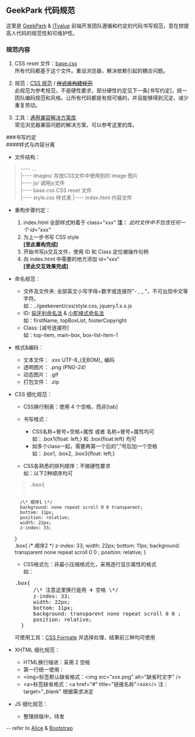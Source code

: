 ## GeekPark 代码规范  

这里是 [GeekPark] & [ITvalue] 前端开发团队遵循和约定的代码书写规范，意在控提高人代码的规范性和可维护性。

### 规范内容  
1. CSS reset 文件：[base.css]  
所有代码都基于这个文件。重设浏览器，解决依赖引起的耦合问题。

2. 规范：[CSS 规范] / <del>[样式库构建规范]</del>  
此规范为参考规范，不是硬性要求，部分硬性约定见下一条\[书写约定\]，统一团队编码规范和风格。让所有代码都是有规可循的，并且能够得到沉淀，减少重复劳动。
 
3. 工具：[通用兼容解决方案库]  
常见浏览器兼容问题的解决方案，可以参考这里的库。

###书写约定  
####样式与内容分离

* 文件结构：  
>\-\-\-\-   …  
|\-\-\-\- images/                存放CSS文件中使用到的 image 图片  
|\-\-\-\- js/                    调用js文件  
|\-\-\-\- base.css               CSS reset 文件  
|\-\-\-\- style.css              样式表 
|\-\-\-\- index.html             内容文件  

* 重构步骤约定：
    1. index.html 全部样式附着于 class="xxx" **注：** _此时文件中不包含任何一个 id="xxx"_
    2. 为上一步书写 CSS style  
    **\[至此重构完成\]**
    3. 开始书写js交互文件，使用 ID 和 Class 定位被操作句柄
    4. 向 index.html 中需要的地方添加 id="xxx"  
    **\[至此交互效果完成\]**
    
* 命名规范：  
    * 文件及文件夹: 全部英文小写字母+数字或连接符"\- , \_ "，不可出现中文等字符。  
    如：../geekevent/css/style.css, jquery.1.x.x.js 
    * ID: [匈牙利命名法] & [小駝峰式命名法]  
    如：firstName, topBoxList, footerCopyright
    * Class: [减号连接符]  
    如：top-item, main-box, box-list-item-1
    
* 格式&编码：
    * 文本文件： .xxx UTF-8_\(无BOM\)_ 编码
    * 透明图片： .png _(PNG-24)_
    * 动态图片： .gif
    * 打包文件： .zip
    
* CSS 细化规范：   
    * CSS换行制表：使用 4 个空格，而非\[tab\]
       
    * 书写格式：
        * CSS名称+冒号+空格+属性 或者 名称+冒号+属性均可      
        如：.box1{float: left;} 和 .box{float:left} 均可
        * 如多个class一起，需要再第一个后的","号后加一个空格  
        如：.box1, .box2, .box3{float: left;}
        
    * CSS各熟悉的排列顺序：不做硬性要求  
    如：以下2种顺序均可    
    ><pre>.box{
        /\* 顺序1 \*/
        background: none repeat scroll 0 0 transparent;
        bottom: 11px;
        position: relative;
        width: 22px;
        z-index: 33;
    }  
    .box{
        /\* 顺序2 \*/
        z-index: 33;
        width: 22px;
        bottom: 11px;
        background: transparent none repeat scroll 0 0 ;
        position: relative;
    }</pre>
    
    * CSS格式化：非最小压缩格式化，采用逐行显示属性的格式  
    如：  
    <pre>.box{
        /\* 注意这里换行是用 4 空格 \*/
        z-index: 33;
        width: 22px;
        bottom: 11px;
        background: transparent none repeat scroll 0 0 ;
        position: relative;
    }</pre>
    可使用工具：[CSS Formate] 并选择处理，结果前三种均可使用
* XHTML 细化规范：
    * HTML换行缩进：采用 2 空格
    * 第一行统一使用：<!DOCTYPE html>
    * \<img\>标签默认缺省格式：\<img src="xxx.png" alt="缺省时文字" \/>
    * \<a\>标签缺省格式：\<a href="#" title="链接名称">xxx\</> 注：target="_blank" 根据需求决定  
    
* JS 细化规范：
    * 整理排版中，待发




-- refer to [Alice] & [Bootstrap]  
    

[GeekPark]: http://geekpark.net/ "http://geekpark.net/"
[ITvalue]: http://www.itvalue.com.cn/

[Alice]: https://github.com/alipay/alice "Alice 支付宝前端样式解决方案"
[Bootstrap]: http://twitter.github.com/bootstrap/ "Bootstrap, from Twitter"
[base.css]: https://github.com/hzlzh/GeekPark/blob/master/base.css "CSS reset 文件"
[CSS 规范]: http://aliceui.com/css-spec/ "CSS 代码书写规范"
[样式库构建规范]: http://aliceui.com/alice-css-guide/ "该项不予参考"
[通用兼容解决方案库]: http://aliceui.com/alice-css/#solutions "该项不予参考"


[匈牙利命名法]: http://zh.wikipedia.org/wiki/%E5%8C%88%E7%89%99%E5%88%A9%E5%91%BD%E5%90%8D%E6%B3%95 "Wiki:匈牙利命名法"
[小駝峰式命名法]:http://zh.wikipedia.org/wiki/%E9%A7%9D%E5%B3%B0%E5%BC%8F%E5%A4%A7%E5%B0%8F%E5%AF%AB "小駝峰式命名法"

[CSS Formate]: http://www.cssportal.com/format-css/ "格式化CSS，选择处理后的前三种"
